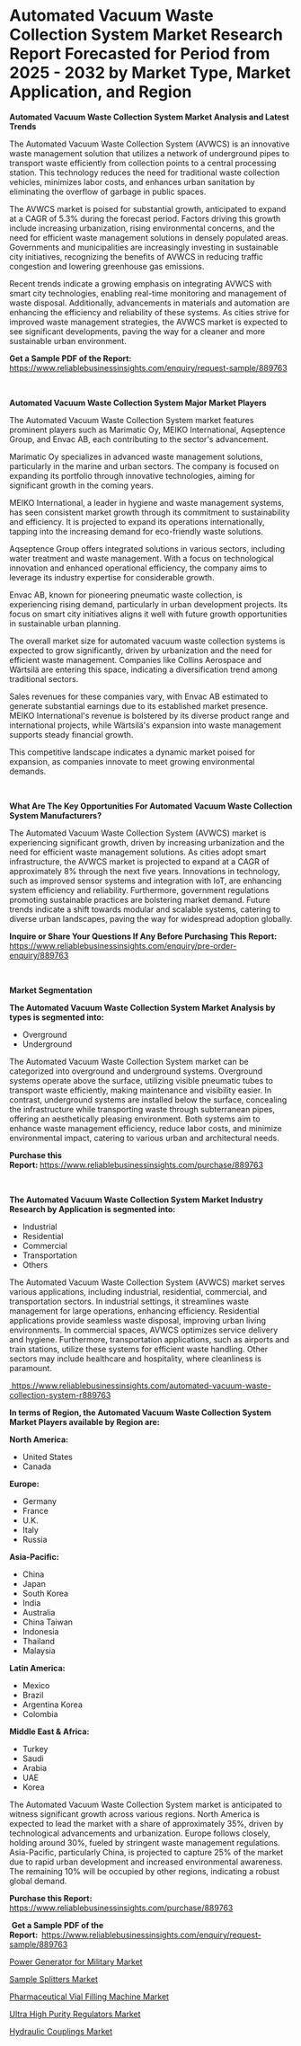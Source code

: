 <p><h1>Automated Vacuum Waste Collection System Market Research Report Forecasted for Period from 2025 -  2032 by Market Type, Market Application, and Region</h1></p><p><strong>Automated Vacuum Waste Collection System Market Analysis and Latest Trends</strong></p>
<p><p>The Automated Vacuum Waste Collection System (AVWCS) is an innovative waste management solution that utilizes a network of underground pipes to transport waste efficiently from collection points to a central processing station. This technology reduces the need for traditional waste collection vehicles, minimizes labor costs, and enhances urban sanitation by eliminating the overflow of garbage in public spaces.</p><p>The AVWCS market is poised for substantial growth, anticipated to expand at a CAGR of 5.3% during the forecast period. Factors driving this growth include increasing urbanization, rising environmental concerns, and the need for efficient waste management solutions in densely populated areas. Governments and municipalities are increasingly investing in sustainable city initiatives, recognizing the benefits of AVWCS in reducing traffic congestion and lowering greenhouse gas emissions.</p><p>Recent trends indicate a growing emphasis on integrating AVWCS with smart city technologies, enabling real-time monitoring and management of waste disposal. Additionally, advancements in materials and automation are enhancing the efficiency and reliability of these systems. As cities strive for improved waste management strategies, the AVWCS market is expected to see significant developments, paving the way for a cleaner and more sustainable urban environment.</p></p>
<p><strong>Get a Sample PDF of the Report:&nbsp;</strong> <a href="https://www.reliablebusinessinsights.com/enquiry/request-sample/889763?utm_campaign=62&utm_medium=2&utm_source=Github&utm_content=ia&utm_term=08042025&utm_id=automated-vacuum-waste-collection-system">https://www.reliablebusinessinsights.com/enquiry/request-sample/889763</a></p>
<p>&nbsp;</p>
<p><strong>Automated Vacuum Waste Collection System Major Market Players</strong></p>
<p><p>The Automated Vacuum Waste Collection System market features prominent players such as Marimatic Oy, MEIKO International, Aqseptence Group, and Envac AB, each contributing to the sector's advancement. </p><p>Marimatic Oy specializes in advanced waste management solutions, particularly in the marine and urban sectors. The company is focused on expanding its portfolio through innovative technologies, aiming for significant growth in the coming years.</p><p>MEIKO International, a leader in hygiene and waste management systems, has seen consistent market growth through its commitment to sustainability and efficiency. It is projected to expand its operations internationally, tapping into the increasing demand for eco-friendly waste solutions.</p><p>Aqseptence Group offers integrated solutions in various sectors, including water treatment and waste management. With a focus on technological innovation and enhanced operational efficiency, the company aims to leverage its industry expertise for considerable growth.</p><p>Envac AB, known for pioneering pneumatic waste collection, is experiencing rising demand, particularly in urban development projects. Its focus on smart city initiatives aligns it well with future growth opportunities in sustainable urban planning.</p><p>The overall market size for automated vacuum waste collection systems is expected to grow significantly, driven by urbanization and the need for efficient waste management. Companies like Collins Aerospace and Wärtsilä are entering this space, indicating a diversification trend among traditional sectors.</p><p>Sales revenues for these companies vary, with Envac AB estimated to generate substantial earnings due to its established market presence. MEIKO International's revenue is bolstered by its diverse product range and international projects, while Wärtsilä's expansion into waste management supports steady financial growth.</p><p>This competitive landscape indicates a dynamic market poised for expansion, as companies innovate to meet growing environmental demands.</p></p>
<p>&nbsp;</p>
<p><strong>What Are The Key Opportunities For Automated Vacuum Waste Collection System Manufacturers?</strong></p>
<p><p>The Automated Vacuum Waste Collection System (AVWCS) market is experiencing significant growth, driven by increasing urbanization and the need for efficient waste management solutions. As cities adopt smart infrastructure, the AVWCS market is projected to expand at a CAGR of approximately 8% through the next five years. Innovations in technology, such as improved sensor systems and integration with IoT, are enhancing system efficiency and reliability. Furthermore, government regulations promoting sustainable practices are bolstering market demand. Future trends indicate a shift towards modular and scalable systems, catering to diverse urban landscapes, paving the way for widespread adoption globally.</p></p>
<p><strong>Inquire or Share Your Questions If Any Before Purchasing This Report:</strong> <a href="https://www.reliablebusinessinsights.com/enquiry/pre-order-enquiry/889763?utm_campaign=62&utm_medium=2&utm_source=Github&utm_content=ia&utm_term=08042025&utm_id=automated-vacuum-waste-collection-system">https://www.reliablebusinessinsights.com/enquiry/pre-order-enquiry/889763</a></p>
<p>&nbsp;</p>
<p><strong>Market Segmentation</strong></p>
<p><strong>The Automated Vacuum Waste Collection System Market Analysis by types is segmented into:</strong></p>
<p><ul><li>Overground</li><li>Underground</li></ul></p>
<p><p>The Automated Vacuum Waste Collection System market can be categorized into overground and underground systems. Overground systems operate above the surface, utilizing visible pneumatic tubes to transport waste efficiently, making maintenance and visibility easier. In contrast, underground systems are installed below the surface, concealing the infrastructure while transporting waste through subterranean pipes, offering an aesthetically pleasing environment. Both systems aim to enhance waste management efficiency, reduce labor costs, and minimize environmental impact, catering to various urban and architectural needs.</p></p>
<p><strong>Purchase this Report:&nbsp;</strong><a href="https://www.reliablebusinessinsights.com/purchase/889763?utm_campaign=62&utm_medium=2&utm_source=Github&utm_content=ia&utm_term=08042025&utm_id=automated-vacuum-waste-collection-system">https://www.reliablebusinessinsights.com/purchase/889763</a></p>
<p>&nbsp;</p>
<p><strong>The Automated Vacuum Waste Collection System Market Industry Research by Application is segmented into:</strong></p>
<p><ul><li>Industrial</li><li>Residential</li><li>Commercial</li><li>Transportation</li><li>Others</li></ul></p>
<p><p>The Automated Vacuum Waste Collection System (AVWCS) market serves various applications, including industrial, residential, commercial, and transportation sectors. In industrial settings, it streamlines waste management for large operations, enhancing efficiency. Residential applications provide seamless waste disposal, improving urban living environments. In commercial spaces, AVWCS optimizes service delivery and hygiene. Furthermore, transportation applications, such as airports and train stations, utilize these systems for efficient waste handling. Other sectors may include healthcare and hospitality, where cleanliness is paramount.</p></p>
<p><a href="https://www.reliablebusinessinsights.com/automated-vacuum-waste-collection-system-r889763?utm_campaign=62&utm_medium=2&utm_source=Github&utm_content=ia&utm_term=08042025&utm_id=automated-vacuum-waste-collection-system">&nbsp;https://www.reliablebusinessinsights.com/automated-vacuum-waste-collection-system-r889763</a></p>
<p><strong>In terms of Region, the Automated Vacuum Waste Collection System Market Players available by Region are:</strong></p>
<p>
    <p> <strong> North America: </strong>
        <ul>
            <li>United States</li>
            <li>Canada</li>
        </ul>
        </p> 
    <p> <strong> Europe: </strong>
        <ul>
            <li>Germany</li>
            <li>France</li>
            <li>U.K.</li>
            <li>Italy</li>
            <li>Russia</li>
        </ul>
        </p> 
    <p> <strong> Asia-Pacific: </strong>
        <ul>
            <li>China</li>
            <li>Japan</li>
            <li>South Korea</li>
            <li>India</li>
            <li>Australia</li>
            <li>China Taiwan</li>
            <li>Indonesia</li>
            <li>Thailand</li>
            <li>Malaysia</li>
        </ul>
        </p> 
    <p> <strong> Latin America: </strong>
        <ul>
            <li>Mexico</li>
            <li>Brazil</li>
            <li>Argentina Korea</li>
            <li>Colombia</li>
        </ul>
        </p> 
    <p> <strong> Middle East & Africa: </strong>
        <ul>
            <li>Turkey</li>
            <li>Saudi</li>
            <li>Arabia</li>
            <li>UAE</li>
            <li>Korea</li>
        </ul>
    </p>
    </p>
<p><p>The Automated Vacuum Waste Collection System market is anticipated to witness significant growth across various regions. North America is expected to lead the market with a share of approximately 35%, driven by technological advancements and urbanization. Europe follows closely, holding around 30%, fueled by stringent waste management regulations. Asia-Pacific, particularly China, is projected to capture 25% of the market due to rapid urban development and increased environmental awareness. The remaining 10% will be occupied by other regions, indicating a robust global demand.</p></p>
<p><strong>Purchase this Report: </strong><a href="https://www.reliablebusinessinsights.com/purchase/889763?utm_campaign=62&utm_medium=2&utm_source=Github&utm_content=ia&utm_term=08042025&utm_id=automated-vacuum-waste-collection-system">https://www.reliablebusinessinsights.com/purchase/889763</a></p>
<p>&nbsp;<strong>Get a Sample PDF of the Report:&nbsp;&nbsp;</strong><a href="https://www.reliablebusinessinsights.com/enquiry/request-sample/889763?utm_campaign=62&utm_medium=2&utm_source=Github&utm_content=ia&utm_term=08042025&utm_id=automated-vacuum-waste-collection-system">https://www.reliablebusinessinsights.com/enquiry/request-sample/889763</a></p>
<p><strong></strong></p>
<p><p><a href="https://github.com/olesjaquah/Market-Research-Report-List-1/blob/main/power-generator-for-military-market.md?utm_campaign=62&utm_medium=2&utm_source=Github&utm_content=ia&utm_term=08042025&utm_id=automated-vacuum-waste-collection-system">Power Generator for Military Market</a></p><p><a href="https://github.com/kitkaeberz5z/Market-Research-Report-List-1/blob/main/sample-splitters-market.md?utm_campaign=62&utm_medium=2&utm_source=Github&utm_content=ia&utm_term=08042025&utm_id=automated-vacuum-waste-collection-system">Sample Splitters Market</a></p><p><a href="https://github.com/seppelharjap/Market-Research-Report-List-1/blob/main/pharmaceutical-vial-filling-machine-market.md?utm_campaign=62&utm_medium=2&utm_source=Github&utm_content=ia&utm_term=08042025&utm_id=automated-vacuum-waste-collection-system">Pharmaceutical Vial Filling Machine Market</a></p><p><a href="https://github.com/kitsossadien/Market-Research-Report-List-1/blob/main/ultra-high-purity-regulators-market.md?utm_campaign=62&utm_medium=2&utm_source=Github&utm_content=ia&utm_term=08042025&utm_id=automated-vacuum-waste-collection-system">Ultra High Purity Regulators Market</a></p><p><a href="https://github.com/edriceakeime/Market-Research-Report-List-1/blob/main/hydraulic-couplings-market.md?utm_campaign=62&utm_medium=2&utm_source=Github&utm_content=ia&utm_term=08042025&utm_id=automated-vacuum-waste-collection-system">Hydraulic Couplings Market</a></p></p>